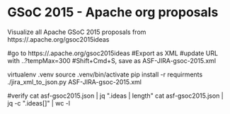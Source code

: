 # GSoC 2015 - Apache org proposals

Visualize all Apache GSoC 2015 proposals from https://.apache.org/gsoc2015ideas

  #go to https://.apache.org/gsoc2015ideas
  #Export as XML
  #update URL with  ..?tempMax=300
  #Shift+Cmd+S, save as ASF-JIRA-gsoc-2015.xml

  virtualenv .venv
  source .venv/bin/activate
  pip install -r requirments
  ./jira_xml_to_json.py ASF-JIRA-gsoc-2015.xml

  #verify
  cat asf-gsoc2015.json | jq ".ideas | length"
  cat asf-gsoc2015.json | jq -c ".ideas[]" | wc -l